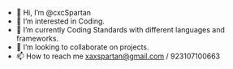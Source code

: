 - 👋 Hi, I’m @cxcSpartan
- 👀 I’m interested in Coding.
- 🌱 I’m currently Coding Standards with different languages and frameworks.
- 💞️ I’m looking to collaborate on projects.
- 📫 How to reach me xaxspartan@gmail.com / 923107100663

<!---
cxcSpartan/cxcSpartan is a ✨ special ✨ repository because its `README.md` (this file) appears on your GitHub profile.
You can click the Preview link to take a look at your changes.
--->
